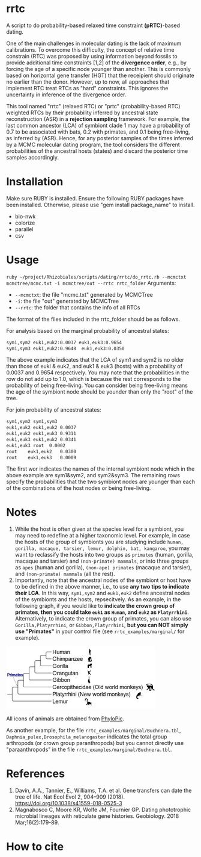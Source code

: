 # rrtc
A script to do probability-based relaxed time constraint **(pRTC)**-based dating.

One of the main challenges in molecular dating is the lack of maximum calibrations. To overcome this difficulty, the concept of relative time constrain (RTC) was proposed by using information beyond fossils to provide additional time constraints [1,2] of the **divergence order**, e.g., by forcing the age of a specific node younger than another. This is commonly based on horizontal gene transfer (HGT) that the receipient should originate no earlier than the donor. However, up to now, all approaches that implement RTC treat RTCs as "hard" constraints. This ignores the uncertainty in inference of the divergence order.

This tool named "rrtc" (relaxed RTC) or "prtc" (probability-based RTC) weighted RTCs by their probability inferred by ancestral state reconstruction (ASR) in a **rejection sampling** framework. For example, the last common ancestor (LCA) of symbiont clade 1 may have a probability of 0.7 to be associated with bats, 0.2 with primates, and 0.1 being free-living, as inferred by (ASR). Hence, for any posterior samples of the times inferred by a MCMC molecular dating program, the tool considers the different probabilities of the ancestral hosts (states) and discard the posterior time samples accordingly.

# Installation
Make sure RUBY is installed. Ensure the following RUBY packages have been installed. Otherwise, please use "gem install package_name" to install.
* bio-nwk
* colorize
* parallel
* csv

# Usage
`ruby ~/project/Rhizobiales/scripts/dating/rrtc/do_rrtc.rb --mcmctxt mcmctree/mcmc.txt -i mcmctree/out --rrtc rrtc_folder`
Arguments:
  * `--mcmctxt`: the file "mcmc.txt" generated by MCMCTree
  * `-i`: the file "out" generated by MCMCTree
  * `--rrtc`: the folder that contains the info of all RTCs

The format of the files included in the rrtc_folder should be as follows.

For analysis based on the marginal probability of ancestral states:


```
sym1,sym2 euk1,euk2:0.0037 euk1,euk3:0.9654
sym1,sym3 euk1,euk2:0.9648	euk1,euk3:0.0350
```

The above example indicates that the LCA of sym1 and sym2 is no older than those of eukl & euk2, and euk1 & euk3 (hosts) with a probability of 0.0037 and 0.9654 respectively. You may note that the probabilities in the row do not add up to 1.0, which is because the rest corresponds to the probability of being free-living. You can consider being free-living means the age of the symbiont node should be younder than only the "root" of the tree.

For join probability of ancestral states:

```
sym1,sym2 sym1,sym3
euk1,euk2 euk1,euk2 0.0037
euk1,euk2 euk1,euk3	0.9311
euk1,euk3 euk1,euk2 0.0341
euk1,euk3 root	0.0002
root	euk1,euk2	0.0300
root	euk1,euk3	0.0009
```

The first wor indicates the names of the internal symbiont node which in the above example are sym1&sym2, and sym2&sym3. The remaining rows specify the probabilities that the two symbiont nodes are younger than each of the combinations of the host nodes or being free-living.

# Notes
1. While the host is often given at the species level for a symbiont, you may need to redefine at a higher taxonomic level. For example, in case the hosts of the group of symbionts you are studying include `human, gorilla, macaque, tarsier, lemur, dolphin, bat, kangaroo`, you may want to reclassify the hosts into two groups as `primates` (human, gorilla, macaque and tarsier) and `(non-primate) mammals`, or into three groups as `apes` (human and gorilla), `(non-ape) primates` (macaque and tarsier), and `(non-primate) mammals` (all the rest).
2. Importantly, note that the ancestral nodes of the symbiont or host have to be defined in the above manner, i.e., to use **any two tips to indicate their LCA**. In this way, `sym1,sym2` and `euk1,euk2` define ancestral nodes of the symbionts and the hosts, repsecitvely. As an example, in the following graph, if you would like to **indicate the crown group of primates, then you could take `euk1` as `Human`, and `euk2` as `Platyrrhini`**. Alternatively, to indicate the crown group of primates, you can also use `Gorilla,Platyrrhini`, or `Gibbon,Platyrrhini`, **but you can NOT simply use "Primates"** in your control file (see `rrtc_examples/marginal/` for example).

<img src="img/rrtc_github.png">

All icons of animals are obtained from [PhyloPic](https://www.phylopic.org/).

As another example, for the file `rrtc_examples/marginal/Buchnera.tbl`, `Daphnia_pulex,Drosophila_melanogaster` indicates the total group arthropods (or crown group paranthropods) but you cannot directly use "paraanthropods" in the file `rrtc_examples/marginal/Buchnera.tbl`.

# References
1. Davín, A.A., Tannier, E., Williams, T.A. et al. Gene transfers can date the tree of life. Nat Ecol Evol 2, 904–909 (2018). https://doi.org/10.1038/s41559-018-0525-3
2. Magnabosco C, Moore KR, Wolfe JM, Fournier GP. Dating phototrophic microbial lineages with reticulate gene histories. Geobiology. 2018 Mar;16(2):179-89.


# How to cite


